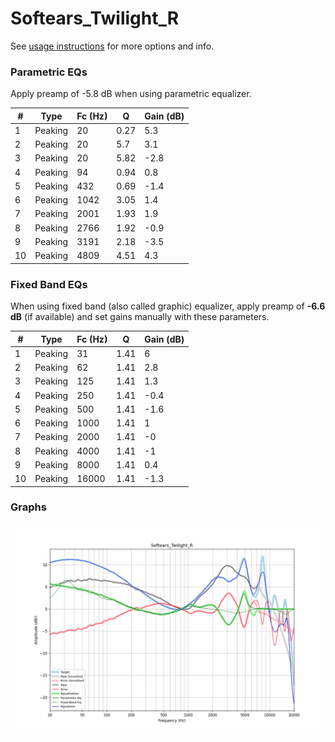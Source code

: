 # Softears_Twilight_R
See [usage instructions](https://github.com/jaakkopasanen/AutoEq#usage) for more options and info.

### Parametric EQs
Apply preamp of -5.8 dB when using parametric equalizer.

|   # | Type    |   Fc (Hz) |    Q |   Gain (dB) |
|-----|---------|-----------|------|-------------|
|   1 | Peaking |        20 | 0.27 |         5.3 |
|   2 | Peaking |        20 | 5.7  |         3.1 |
|   3 | Peaking |        20 | 5.82 |        -2.8 |
|   4 | Peaking |        94 | 0.94 |         0.8 |
|   5 | Peaking |       432 | 0.69 |        -1.4 |
|   6 | Peaking |      1042 | 3.05 |         1.4 |
|   7 | Peaking |      2001 | 1.93 |         1.9 |
|   8 | Peaking |      2766 | 1.92 |        -0.9 |
|   9 | Peaking |      3191 | 2.18 |        -3.5 |
|  10 | Peaking |      4809 | 4.51 |         4.3 |

### Fixed Band EQs
When using fixed band (also called graphic) equalizer, apply preamp of **-6.6 dB** (if available) and set gains manually with these parameters.

|   # | Type    |   Fc (Hz) |    Q |   Gain (dB) |
|-----|---------|-----------|------|-------------|
|   1 | Peaking |        31 | 1.41 |         6   |
|   2 | Peaking |        62 | 1.41 |         2.8 |
|   3 | Peaking |       125 | 1.41 |         1.3 |
|   4 | Peaking |       250 | 1.41 |        -0.4 |
|   5 | Peaking |       500 | 1.41 |        -1.6 |
|   6 | Peaking |      1000 | 1.41 |         1   |
|   7 | Peaking |      2000 | 1.41 |        -0   |
|   8 | Peaking |      4000 | 1.41 |        -1   |
|   9 | Peaking |      8000 | 1.41 |         0.4 |
|  10 | Peaking |     16000 | 1.41 |        -1.3 |

### Graphs
![](./Softears_Twilight_R.png)
